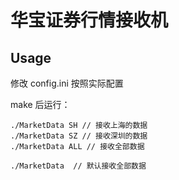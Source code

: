 # 华宝证券行情接收机

Usage
---
修改 config.ini 按照实际配置

make 后运行：
```
./MarketData SH // 接收上海的数据
./MarketData SZ // 接收深圳的数据
./MarketData ALL // 接收全部数据

./MarketData  // 默认接收全部数据
```
